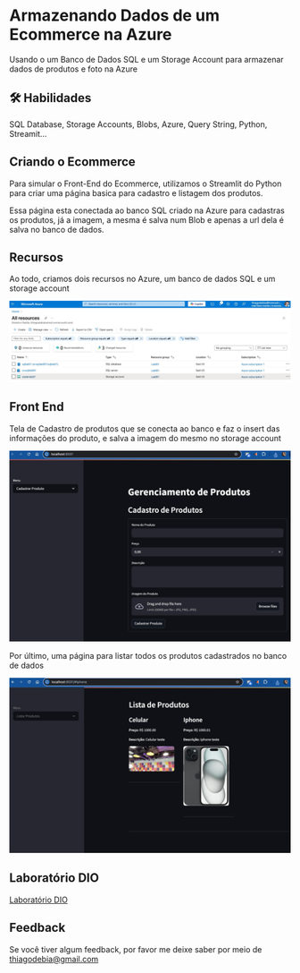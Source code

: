 
# Armazenando Dados de um Ecommerce na Azure

Usando o um Banco de Dados SQL e um Storage Account para armazenar dados de produtos e foto na Azure

## 🛠 Habilidades
SQL Database, Storage Accounts, Blobs, Azure, Query String, Python, Streamit...

## Criando o Ecommerce

Para simular o Front-End do Ecommerce, utilizamos o Streamlit do Python para criar uma página basica para cadastro e listagem dos produtos.

Essa página esta conectada ao banco SQL criado na Azure para cadastras os produtos, já a imagem, a mesma é salva num Blob e apenas a url dela é salva no banco de dados.
## Recursos

Ao todo, criamos dois recursos no Azure, um banco de dados SQL e um storage account

![Todos os Recursos](https://github.com/goncasthiago/lab01-azure/blob/main/img/recursos.jpeg?raw=true)


## Front End

Tela de Cadastro de produtos que se conecta ao banco e faz o insert das informações do produto, e salva a imagem do mesmo no storage account

![Cadastro de Produtos](https://github.com/goncasthiago/lab01-azure/blob/main/img/cadatro.jpeg?raw=true)


Por último, uma página para listar todos os produtos cadastrados no banco de dados

![Lista de Produtos](https://github.com/goncasthiago/lab01-azure/blob/main/img/listaprodutos.jpeg?raw=true)


## Laboratório DIO

[Laboratório DIO](https://github.com/digitalinnovationone/Microsoft_Application_Platform)

## Feedback

Se você tiver algum feedback, por favor me deixe saber por meio de thiagodebia@gmail.com

